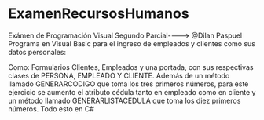 # ExamenRecursosHumanos
Exámen de Programación Visual Segundo Parcial----> @Dilan Paspuel 
Programa en Visual Basic para el ingreso de empleados y clientes como sus datos personales:

Como:
Formularios Clientes, Empleados y una portada, con sus respectivas clases de PERSONA, EMPLEADO Y CLIENTE. Además de un método llamado GENERARCODIGO que toma los tres primeros números, para este ejercicio se aumento el atributo cédula tanto en empleado como en cliente y un método llamado GENERARLISTACEDULA que toma los diez primeros números.
Todo esto en C#

